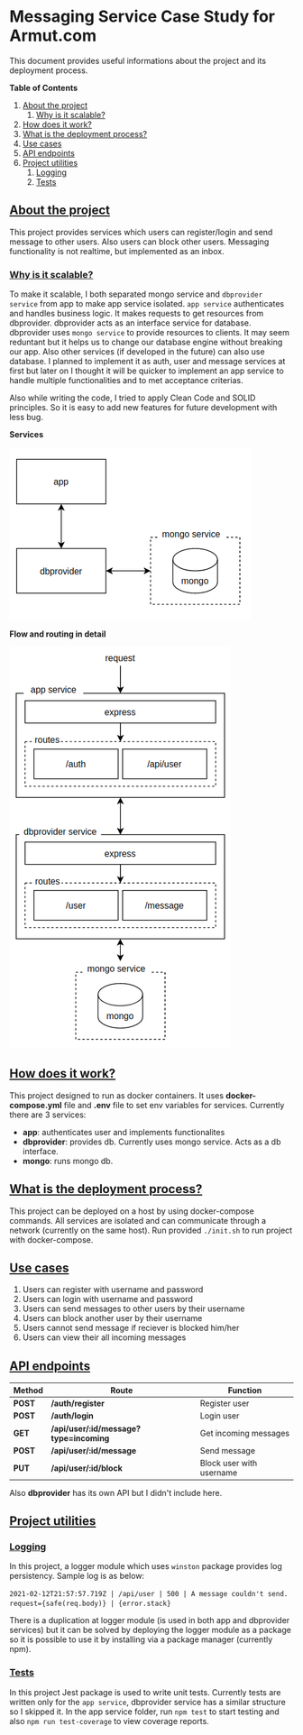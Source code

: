 # Messaging Service Case Study for Armut.com

This document provides useful informations about the project and its deployment process.

**Table of Contents**

1. [About the project](#about-the-project)
    1. [Why is it scalable?](#why-is-it-scalable)
2. [How does it work?](#how-does-it-work)
3. [What is the deployment process?](#what-is-the-deployment-process)
4. [Use cases](#use-cases)
5. [API endpoints](#api-endpoints)
6. [Project utilities](#project-utilities)
    1. [Logging](#logging)
    2. [Tests](#tests)

## [About the project](#about-the-project)

This project provides services which users can register/login and send message to other users. Also users can block other users. Messaging functionality is not realtime, but implemented as an inbox.

### [Why is it scalable?](#why-is-it-scalable)

To make it scalable, I both separated mongo service and `dbprovider service` from app to make app service isolated. `app service` authenticates and handles business logic. It makes requests to get resources from dbprovider. dbprovider acts as an interface service for database. dbprovider uses `mongo service` to provide resources to clients. It may seem reduntant but it helps us to change our database engine without breaking our app. Also other services (if developed in the future) can also use database. I planned to implement it as auth, user and message services at first but later on I thought it will be quicker to implement an app service to handle multiple functionalities and to met acceptance criterias.

Also while writing the code, I tried to apply Clean Code and SOLID principles. So it is easy to add new features for future development with less bug.

**Services**

![Services](docs/services.png)

**Flow and routing in detail**

![Flow](docs/flow.png)

## [How does it work?](#how-does-it-work)

This project designed to run as docker containers. It uses **docker-compose.yml** file and **.env** file to set env variables for services. Currently there are 3 services:

-   **app**: authenticates user and implements functionalites
-   **dbprovider**: provides db. Currently uses mongo service. Acts as a db interface.
-   **mongo**: runs mongo db.

## [What is the deployment process?](#what-is-the-deployment-process)

This project can be deployed on a host by using docker-compose commands. All services are isolated and can communicate through a network (currently on the same host). Run provided `./init.sh` to run project with docker-compose.

## [Use cases](#use-cases)

1. Users can register with username and password
2. Users can login with username and password
3. Users can send messages to other users by their username
4. Users can block another user by their username
5. Users cannot send message if reciever is blocked him/her
6. Users can view their all incoming messages

## [API endpoints](#api-endpoints)

| Method   | Route                                   | Function                 |
| -------- | --------------------------------------- | ------------------------ |
| **POST** | **/auth/register**                      | Register user            |
| **POST** | **/auth/login**                         | Login user               |
| **GET**  | **/api/user/:id/message?type=incoming** | Get incoming messages    |
| **POST** | **/api/user/:id/message**               | Send message             |
| **PUT**  | **/api/user/:id/block**                 | Block user with username |

Also **dbprovider** has its own API but I didn't include here.

## [Project utilities](#project-utilities)

### [Logging](#logging)

In this project, a logger module which uses `winston` package provides log persistency. Sample log is as below:

`2021-02-12T21:57:57.719Z | /api/user | 500 | A message couldn't send. request={safe(req.body)} | {error.stack}`

There is a duplication at logger module (is used in both app and dbprovider services) but it can be solved by deploying the logger module as a package so it is possible to use it by installing via a package manager (currently npm). 

### [Tests](#tests)

In this project Jest package is used to write unit tests. Currently tests are written only for the ```app service```, dbprovider service has a similar structure so I skipped it. In the app service folder, run ```npm test``` to start testing and also ```npm run test-coverage``` to view coverage reports.